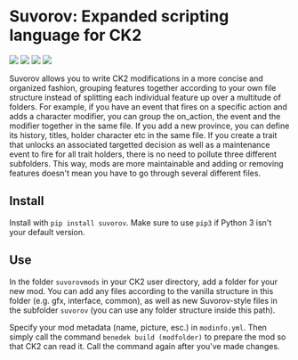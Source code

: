 # Suvorov: Expanded scripting language for CK2

[![](https://img.shields.io/pypi/v/suvorov?style=for-the-badge)](https://pypi.org/project/suvorov/)
[![](https://img.shields.io/pypi/dm/suvorov?style=for-the-badge)](https://pypi.org/project/suvorov/)
[![](https://img.shields.io/github/stars/krateng/suvorov?style=for-the-badge&color=purple)](https://github.com/krateng/suvorov/stargazers)
[![](https://img.shields.io/pypi/l/suvorov?style=for-the-badge)](https://github.com/krateng/suvorov/blob/master/LICENSE)

Suvorov allows you to write CK2 modifications in a more concise and organized fashion, grouping features together according to your own file structure instead of splitting each individual feature up over a multitude of folders. For example, if you have an event that fires on a specific action and adds a character modifier, you can group the on_action, the event and the modifier together in the same file. If you add a new province, you can define its history, titles, holder character etc in the same file. If you create a trait that unlocks an associated targetted decision as well as a maintenance event to fire for all trait holders, there is no need to pollute three different subfolders. This way, mods are more maintainable and adding or removing features doesn't mean you have to go through several different files.

## Install

Install with `pip install suvorov`. Make sure to use `pip3` if Python 3 isn't your default version.


## Use

In the folder `suvorovmods` in your CK2 user directory, add a folder for your new mod. You can add any files according to the vanilla structure in this folder (e.g. gfx, interface, common), as well as new Suvorov-style files in the subfolder `suvorov` (you can use any folder structure inside this path).

Specify your mod metadata (name, picture, esc.) in `modinfo.yml`. Then simply call the command `benedek build (modfolder)` to prepare the mod so that CK2 can read it. Call the command again after you've made changes.
